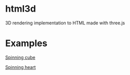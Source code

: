 # html3d
3D rendering implementation to HTML made with three.js

# Examples

[Spinning cube](https://oguzhanumutlu.github.io/html3d/examples/cube.html)

[Spinning heart](https://oguzhanumutlu.github.io/html3d/examples/heart.html)
